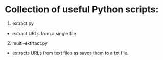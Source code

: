 # Collection of useful Python scripts:
1. extract.py
- extract URLs from a single file.
2. multi-extrtact.py
- extracts URLs from text files as saves them to a txt file.